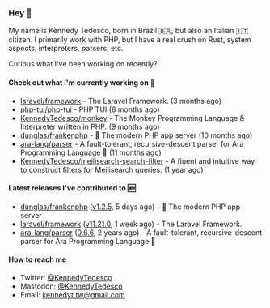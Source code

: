 ### Hey 👋

My name is Kennedy Tedesco, born in Brazil 🇧🇷, but also an Italian 🇮🇹 citizen. I primarily work with PHP, but I have a real crush on Rust, system aspects, interpreters, parsers, etc.

Curious what I've been working on recently?

#### Check out what I'm currently working on 🚀


- [laravel/framework](https://github.com/laravel/framework) - The Laravel Framework. (3 months ago)
- [php-tui/php-tui](https://github.com/php-tui/php-tui) - PHP TUI (8 months ago)
- [KennedyTedesco/monkey](https://github.com/KennedyTedesco/monkey) - The Monkey Programming Language &amp; Interpreter written in PHP. (9 months ago)
- [dunglas/frankenphp](https://github.com/dunglas/frankenphp) - 🧟 The modern PHP app server (10 months ago)
- [ara-lang/parser](https://github.com/ara-lang/parser) - A fault-tolerant, recursive-descent parser for Ara Programming Language 🌲 (11 months ago)
- [KennedyTedesco/meilisearch-search-filter](https://github.com/KennedyTedesco/meilisearch-search-filter) - A fluent and intuitive way to construct filters for Meilisearch queries. (1 year ago)

#### Latest releases I've contributed to 🆕


- [dunglas/frankenphp](https://github.com/dunglas/frankenphp) ([v1.2.5](https://github.com/dunglas/frankenphp/releases/tag/v1.2.5), 5 days ago) - 🧟 The modern PHP app server
- [laravel/framework](https://github.com/laravel/framework) ([v11.21.0](https://github.com/laravel/framework/releases/tag/v11.21.0), 1 week ago) - The Laravel Framework.
- [ara-lang/parser](https://github.com/ara-lang/parser) ([0.6.6](https://github.com/ara-lang/parser/releases/tag/0.6.6), 2 years ago) - A fault-tolerant, recursive-descent parser for Ara Programming Language 🌲

#### How to reach me

- Twitter: [@KennedyTedesco](https://twitter.com/KennedyTedesco)
- Mastodon: [@KennedyTedesco](https://fosstodon.org/@KennedyTedesco)
- Email: [kennedyt.tw@gmail.com](mailto://kennedyt.tw@gmail.com)
